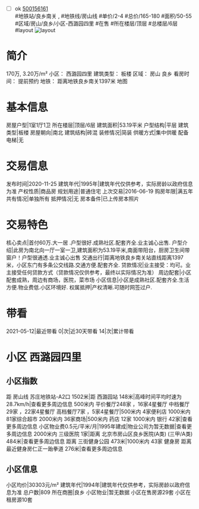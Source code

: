 - [ ] ok [500156161](https://bj.5i5j.com/ershoufang/500156161.html)  
 #地铁站/良乡南关 ,  #地铁线/房山线
#单价/2-4 #总价/165-180 #面积/50-55   #区域/房山/良乡/小区-西潞园四里 #在售 #所在楼层/顶层 #总楼层/6层 #layout 
![layout](http://image2.5i5j.com//group2/M00/92/97/CgqJNF0Wvp2ADFszAAC6OeRL-Ms471.jpg_P5.jpg) 
# 简介 
 170万,  3.20万/m² 
小区： 西潞园四里
建筑类型： 板楼
区域： 房山 良乡
看房时间： 提前预约
地铁： 距离地铁良乡南关1397米 地图
# 基本信息 
 房屋户型|1室1厅1卫
所在楼层|顶层/6层
建筑面积|53.19平米
户型结构|平层
建筑类型|板楼
房屋朝向|南北
建筑结构|砖混
装修情况|简装
供暖方式|集中供暖
配备电梯|无
# 交易信息 
 发布时间|2020-11-25
建筑年代|1995年|建筑年代仅供参考，实际房龄以政府信息为准
产权性质|商品房
规划用途|普通住宅
上次交易|2016-06-19
购房年限|满五年
共有情况|单独所有
抵押情况|无
房本备件|已上传房本照片
# 交易特色 
 核心卖点|首付60万.大一居   .户型很好.成熟社区.配套齐全.业主诚心出售.
户型介绍|此房为南北向一厅一室一卫,建筑面积为53.19平米,南面带阳台，厨房卫生间带窗户！户型很通透.业主诚心出售
交通出行|距离地铁良乡南关站直线距离1397米，小区东门有多条公交线路.交通方便.配套齐全.
贷款情况|业主接受：均可。业主接受任何贷款方式（贷款情况仅供参考，最终以实际情况为准）
周边配套|小区配套成熟，周边有商场，医院，菜市场
小区信息|小区是成熟社区.配套齐全.生活方便.物业费低.小区环境好.
权属抵押|产权清晰.可随时网签过户.
# 带看 
 2021-05-12|最近带看	 0|次|近30天带看	 14|次|累计带看
# 小区 西潞园四里
## 小区指数 
 距 房山线 苏庄地铁站-A2口 1502米|距 西潞园站 148米|高峰时间平均时速为28.7km/h|查看更多周边信息
500米内 平价餐厅248家 ，16家4星餐厅
中档餐厅29家 ，22家4星餐厅
高档餐厅7家 ，5家4星餐厅|500米内 4家便利店
1000米内 81家综合超市
2000米内 36家商场|500米内 药店 12家
1000米内 银行 42家|查看更多周边信息
小区物业费0.5元/平米/月|1995年建成|物业公司为暂无数据|查看更多周边信息
2000米内 三级医院 1家|距离 北京市房山区良乡医院(A类) (三甲/A类) 484米|查看更多周边信息
距离 三街健身公园 473米|1000米内 43家 健身房
距离最近健身房仁正一跆拳道 276米|查看更多周边信息
## 小区信息 
 小区均价|30303元/m²
建筑年代|1994年|建筑年代仅供参考，实际房龄以政府信息为准
总户数|809
所在商圈|良乡
小区物业|暂无数据
小区在售房源29套
小区在租房源10套
